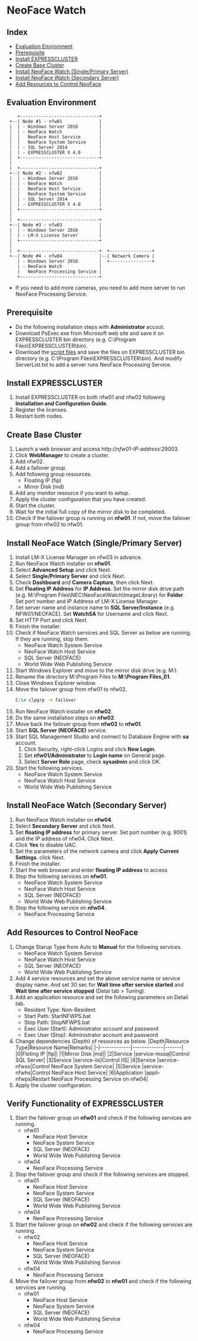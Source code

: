 # NeoFace Watch
## Index
- [Evaluation Environment](#Evaluation-Environment)
- [Prerequisite](#Prerequisite)
- [Install EXPRESSCLUSTER](#Install-EXPRESSCLUSTER)
- [Create Base Cluster](#Create-Base-Cluster)
- [Install NeoFace Watch (Single/Primary Server)](#install-neoface-watch-singleprimary-server)
- [Install NeoFace Watch (Secondary Server)](install-neoface-watch-secondary-server)
- [Add Resources to Control NeoFace](#Add-Resources-to-Control-NeoFace)

## Evaluation Environment
```
    +------------------------------+
 +--| Node #1 - nfw01              |
 |  | - Windows Server 2016        |
 |  | - NeoFace Watch              |
 |  |   NeoFace Host Service       |
 |  |   NeoFace System Service     |
 |  | - SQL Server 2014            |
 |  | - EXPRESSCLUSTER X 4.0       |
 |  +------------------------------+
 |
 |  +------------------------------+
 +--| Node #2 - nfw02              |
 |  | - Windows Server 2016        |
 |  | - NeoFace Watch              |
 |  |   NeoFace Host Service       |
 |  |   NeoFace System Service     |
 |  | - SQL Server 2014            |
 |  | - EXPRESSCLUSTER X 4.0       |
 |  +------------------------------+
 |
 |  +------------------------------+
 +--| Node #3 - nfw03              |
 |  | - Windows Server 2016        |
 |  | - LM-X License Server        |
 |  +------------------------------+
 |
 |  +------------------------------+  +----------------+
 +--| Node #4 - nfw04              |--| Network Camera |
    | - Windows Server 2016        |  +----------------+
    | - NeoFace Watch              |
    |   NeoFace Processing Service |
    +------------------------------+
```
- If you need to add more cameras, you need to add more server to run NeoFace Processing Service.

## Prerequisite
- Do the following installation steps with **Administrator** accout.
- Download PsExec.exe from Microsoft web site and save it on EXPRESSCLUSTER bin directory (e.g. C:\Program Files\EXPRESSCLUSTER\bin).
- Download the [script files](https://github.com/EXPRESSCLUSTER/NeoFace/tree/master/script/NeoFace-Watch) and save the files on EXPRESSCLUSTER bin directory (e.g. C:\Program Files\EXPRESSCLUSTER\bin). And modify ServerList.txt to add a server runs NeoFace Processing Service.

## Install EXPRESSCLUSTER
1. Install EXPRESSCLUSTER on both nfw01 and nfw02 following **Installation and Configuration Guide**.
1. Register the licenses.
1. Restart both nodes.

## Create Base Cluster
1. Launch a web browser and access http://_nfw01-IP-address_:29003.
1. Click **WebManager** to create a cluster.
1. Add nfw02.
1. Add a failover group.
1. Add following group resources.
   - Floating IP (fip)
   - Mirror Disk (md)
1. Add any monitor resource if you want to setup.
1. Apply the cluster configuration that you have created.
1. Start the cluster.
1. Wait for the initial full copy of the mirror disk to be completed.
1. Check if the failover group is running on **nfw01**. If not, move the failover group from nfw02 to nfw01.

## Install NeoFace Watch (Single/Primary Server)
1. Install LM-X License Manager on nfw03 in advance.
1. Run NeoFace Watch installer on **nfw01**.
1. Select **Advanced Setup** and click Next.
1. Select **Single/Primary Server** and click Next.
1. Check **Dashboard** and **Camera Capture**, then click Next.
1. Set **Floating IP Address** for **IP Address**. Set the mirror disk drive path (e.g. M:\Program Files\NEC\NeoFace\Watch\ImageLibrary) for **Folder**. Set port number and IP Address of LM-X License Manager .
1. Set server name and instance name to **SQL Server/Instance** (e.g. NFW01/NEOFACE). Set **WatchSA** for Username and click Next.
1. Set HTTP Port and click Next.
1. Finish the installer.
1. Check if NeoFace Watch services and SQL Server as below are running. If they are running, stop them.
   - NeoFace Watch System Service
   - NeoFace Watch Host Service
   - SQL Server (NEOFACE)
   - World Wide Web Publishing Service
1. Start Windows Explorer and move to the mirror disk drive (e.g. M:\). 
1. Rename the directory M:\Program Files to **M:\Program Files_01**.
1. Close Windows Explorer window.
1. Move the failover group from nfw01 to nfw02.
   ```bat
   C:\> clpgrp -m failover
   ```
1. Run NeoFace Watch installer on **nfw02**.
1. Do the same installation steps on **nfw02**.
1. Move back the failover group from **nfw02** to **nfw01**.
1. Start **SQL Server (NEOFACE)** service.
1. Start SQL Management Studio and connect to Database Engine with **sa** account.
   1. Click Security, right-click Logins and click **New Login**.
   1. Set **nfw01/Administrator** to **Login name** on General page.
   1. Select **Server Role** page, check **sysadmin** and click OK.
1. Start the following services.
   - NeoFace Watch System Service
   - NeoFace Watch Host Service
   - World Wide Web Publishing Service

## Install NeoFace Watch (Secondary Server)
1. Run NeoFace Watch installer on **nfw04**.
1. Select **Secondary Server** and click Next.
1. Set **floating IP address** for primary server. Set port number (e.g. 9001) and the IP address of nfw04. Click Next.
1. Click **Yes** to disable UAC.
1. Set the parameters of the network camera and click **Apply Current Settings**. click Next.
1. Finish the installer.
1. Start the web browser and enter **floating IP address** to access 
1. Stop the following services on **nfw01**.
   - NeoFace Watch System Service
   - NeoFace Watch Host Service
   - SQL Server (NEOFACE)
   - World Wide Web Publishing Service
1. Stop the following service on **nfw04**.
   - NeoFace Processing Service

## Add Resources to Control NeoFace
1. Change Starup Type from Auto to **Manual** for the following services.
   - NeoFace Watch System Service
   - NeoFace Watch Host Service
   - SQL Server (NEOFACE)
   - World Wide Web Publishing Service
1. Add 4 service resources and set the above service name or service display name. And set 30 sec for **Wait time after service started** and **Wait time after service stopped** (Detai tab > Tuning).
1. Add an application resource and set the following parameters on Detail tab.
   - Resident Type: Non-Resident
   - Start Path: StartNFWPS.bat
   - Stop Path: StopNFWPS.bat
   - Exec User (Start): Administrator account and password 
   - Exec User (Stop): Administrator account and password 
1. Change dependencies (Depth) of resources as below.
   |Depth|Resource Type|Resource Name|Remarks|
   |-|-------------|-------------|-------|
   |0|Floting IP   |fip||
   |1|Mirror Disk  |md||
   |2|Service      |service-mssql|Control SQL Server|
   |3|Service      |service-iis|Control IIS|
   |4|Service      |service-nfwss|Control NeoFace System Service|
   |5|Service      |service-nfwhs|Control NeoFace Host Service|
   |6|Application  |appli-nfwps|Restart NeoFace Processing Service on nfw04|
1. Apply the cluster configuration.

## Verify Functionality of EXPRESSCLUSTER
1. Start the failover group on **nfw01** and check if the following services are running.
   - nfw01
     - NeoFace Host Service
     - NeoFace System Service
     - SQL Server (NEOFACE)
     - World Wide Web Publishing Service
   - nfw04
     - NeoFace Processing Service
1. Stop the failover group and check if the following services are stopped.
   - nfw01
     - NeoFace Host Service
     - NeoFace System Service
     - SQL Server (NEOFACE)
     - World Wide Web Publishing Service
   - nfw04
     - NeoFace Processing Service
1. Start the failover group on **nfw02** and check if the following services are running.
   - nfw02
     - NeoFace Host Service
     - NeoFace System Service
     - SQL Server (NEOFACE)
     - World Wide Web Publishing Service
   - nfw04
     - NeoFace Processing Service
1. Move the failover group from **nfw02** to **nfw01** and check if the following services are running.
   - nfw01
     - NeoFace Host Service
     - NeoFace System Service
     - SQL Server (NEOFACE)
     - World Wide Web Publishing Service
   - nfw04
     - NeoFace Processing Service
